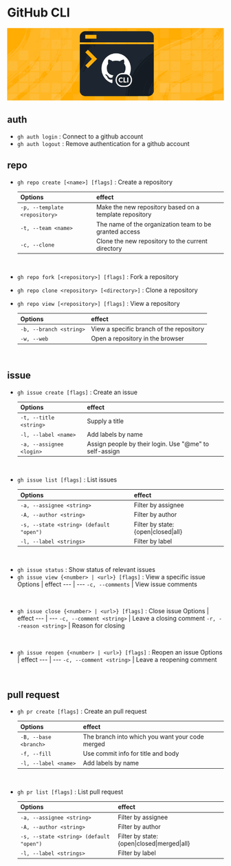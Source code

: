# GitHub CLI
<p align="center"><img src ="ghcli.png"/></p>



## auth

- ```gh auth login``` : Connect to a github account <br>
- ```gh auth logout``` : Remove authentication for a github account

## repo

- ```gh repo create [<name>] [flags]``` : Create a repository

    Options | effect 
    --- | --- 
    ```-p, --template <repository>``` | Make the new repository based on a template repository
    ```-t, --team <name>``` | The name of the organization team to be granted access
    ```-c, --clone``` | Clone the new repository to the current directory
<br>

- ```gh repo fork [<repository>] [flags]``` : Fork a repository
- ```gh repo clone <repository> [<directory>]``` : Clone a repository
- ```gh repo view [<repository>] [flags]``` : View a repository

    Options | effect 
    --- | --- 
    ```-b, --branch <string>``` | View a specific branch of the repository
    ```-w, --web``` | Open a repository in the browser
<br>

## issue

- ```gh issue create [flags]``` : Create an issue

    Options | effect 
    --- | --- 
    ```-t, --title <string>``` | Supply a title
    ```-l, --label <name>``` | Add labels by name
    ```-a, --assignee <login>``` | Assign people by their login. Use "@me" to self-assign
<br>

- ```gh issue list [flags]``` : List issues

    Options | effect 
    --- | --- 
    ```-a, --assignee <string>``` | Filter by assignee
    ```-A, --author <string>``` | Filter by author
    ```-s, --state <string> (default "open")``` | Filter by state: {open\|closed\|all}
    ```-l, --label <strings>``` | Filter by label
<br>

- ```gh issue status``` : Show status of relevant issues
- ```gh issue view {<number> | <url>} [flags]``` : View a specific issue
    Options | effect 
    --- | --- 
    ```-c, --comments``` | View issue comments
<br>

- ```gh issue close {<number> | <url>} [flags]``` : Close issue
    Options | effect 
    --- | --- 
    ```-c, --comment <string>``` | Leave a closing comment
    ```-r, --reason <string>``` | Reason for closing
<br>

- ```gh issue reopen {<number> | <url>} [flags]``` : Reopen an issue
    Options | effect 
    --- | --- 
    ```-c, --comment <string>``` | Leave a reopening comment
<br>

## pull request

- ```gh pr create [flags]``` : Create an pull request

    Options | effect 
    --- | --- 
    ```-B, --base <branch>``` | The branch into which you want your code merged
    ```-f, --fill``` | Use commit info for title and body
    ```-l, --label <name>``` | Add labels by name
<br>

- ```gh pr list [flags]``` : List pull request

    Options | effect 
    --- | --- 
    ```-a, --assignee <string>``` | Filter by assignee
    ```-A, --author <string>``` | Filter by author
    ```-s, --state <string> (default "open")``` | Filter by state: {open\|closed\|merged\|all}
    ```-l, --label <strings>``` | Filter by label
<br>